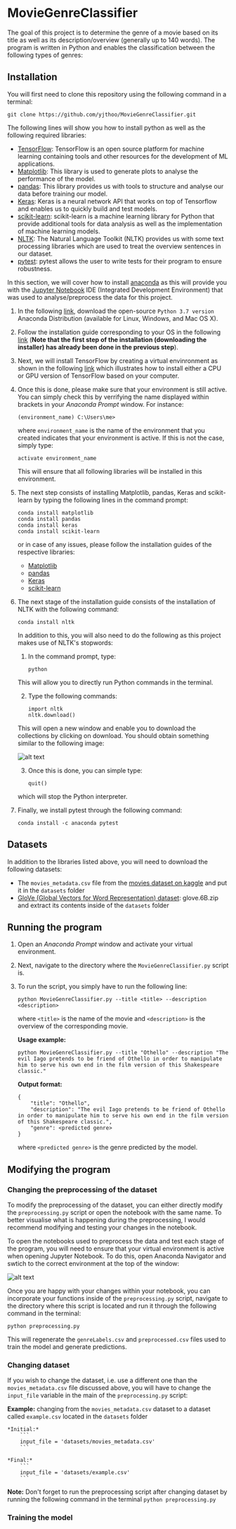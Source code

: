 # MovieGenreClassifier

The goal of this project is to determine the genre of a movie based on its title as well as its description/overview (generally up to 140 words). The program is written in Python and enables the classification between the following types of genres:



## Installation

You will first need to clone this repository using the following command in a terminal:


```
git clone https://github.com/yjthoo/MovieGenreClassifier.git
```

The following lines will show you how to install python as well as the following required libraries:

* [TensorFlow](https://www.tensorflow.org/): TensorFlow is an open source platform for machine learning containing tools and other resources for the development of ML applications. 
* [Matplotlib](https://matplotlib.org/): This library is used to generate plots to analyse the performance of the model. 
* [pandas](https://pandas.pydata.org/): This library provides us with tools to structure and analyse our data before training our model. 
* [Keras](https://keras.io/): Keras is a neural network API that works on top of Tensorflow and enables us to quickly build and test models.  
* [scikit-learn](https://scikit-learn.org/stable/): scikit-learn is a machine learning library for Python that provide additional tools for data analysis as well as the implementation of machine learning models. 
* [NLTK](https://www.nltk.org/): The Natural Language Toolkit (NLTK) provides us with some text processing libraries which are used to treat the overview sentences in our dataset. 
* [pytest](https://docs.pytest.org/en/latest/): pytest allows the user to write tests for their program to ensure robustness. 

In this section, we will cover how to install [anaconda](https://www.anaconda.com/) as this will provide you with the [Jupyter Notebook](https://jupyter.org/) IDE (Integrated Development Environment) that was used to analyse/preprocess the data for this project.

1. In the following [link](https://www.anaconda.com/distribution/), download the open-source `Python 3.7 version` Anaconda Distribution (available for Linux, Windows, and Mac OS X). 

2. Follow the installation guide corresponding to your OS in the following [link](https://docs.anaconda.com/anaconda/install/) (**Note that the first step of the installation (downloading the installer) has already been done in the previous step**).

3. Next, we will install TensorFlow by creating a virtual envinronment as shown in the following [link](https://tensorflow-object-detection-api-tutorial.readthedocs.io/en/latest/install.html) which illustrates how to install either a CPU or GPU version of TensorFlow based on your computer. 

4. Once this is done, please make sure that your environment is still active. You can simply check this by verrifying the name displayed within brackets in your *Anaconda Prompt* window.
	For instance:
	```
	(environment_name) C:\Users\me>
	```

	where `environment_name` is the name of the environment that you created indicates that your environment is active. If this is not the case, simply type:
	```
	activate environment_name
	```

	This will ensure that all following libraries will be installed in this environment. 

5. The next step consists of installing Matplotlib, pandas, Keras and scikit-learn by typing the following lines in the command prompt:
	```
	conda install matplotlib
	conda install pandas
	conda install keras
	conda install scikit-learn
	```

	or in case of any issues, please follow the installation guides of the respective libraries:
	* [Matplotlib](https://matplotlib.org/users/installing.html)
	* [pandas](https://pandas.pydata.org/pandas-docs/stable/install.html)
	* [Keras](https://keras.io/#installation)
	* [scikit-learn](https://scikit-learn.org/stable/install.html)

6. The next stage of the installation guide consists of the installation of NLTK with the following command:
	```
	conda install nltk
	```

	In addition to this, you will also need to do the following as this project makes use of NLTK's stopwords:

	1. In the command prompt, type:
		```
		python
		```

	This will allow you to directly run Python commands in the terminal.

	2. Type the following commands:
		```
		import nltk
		nltk.download()
		```

	This will open a new window and enable you to download the collections by clicking on download. You should obtain something similar to the following image:

	![alt text](images/NLTK_installer.png "NLTK installer")

	3. Once this is done, you can simple type:
		```
		quit()
		```

	which will stop the Python interpreter. 

7. Finally, we install pytest through the following command:

	```
	conda install -c anaconda pytest 
	```


## Datasets

In addition to the libraries listed above, you will need to download the following datasets:

* The `movies_metadata.csv` file from the [movies dataset on kaggle](https://www.kaggle.com/rounakbanik/the-movies-dataset#movies_metadata.csv) and put it in the `datasets` folder
* [GloVe (Global Vectors for Word Representation) dataset](https://nlp.stanford.edu/projects/glove/): glove.6B.zip and extract its contents inside of the `datasets` folder


## Running the program

1. Open an *Anaconda Prompt* window and activate your virtual environment.
2. Next, navigate to the directory where the `MovieGenreClassifier.py` script is.
3. To run the script, you simply have to run the following line:
	```
	python MovieGenreClassifier.py --title <title> --description <description>
	``` 

	where `<title>` is the name of the movie and `<description>` is the overview of the corresponding movie. 

	**Usage example:**
	```
	python MovieGenreClassifier.py --title "Othello" --description "The evil Iago pretends to be friend of Othello in order to manipulate him to serve his own end in the film version of this Shakespeare classic."
	```

	**Output format:**
	```
	{
    	"title": "Othello",
    	"description": "The evil Iago pretends to be friend of Othello in order to manipulate him to serve his own end in the film version of this Shakespeare classic.",
    	"genre": <predicted genre>
	}
	```

	where `<predicted genre>` is the genre predicted by the model.


## Modifying the program

### Changing the preprocessing of the dataset

To modify the preprocessing of the dataset, you can either directly modify the `preprocessing.py` script or open the notebook with the same name. To better visualise what is happening during the preprocessing, I would recommend modifying and testing your changes in the notebook.  

To open the notebooks used to preprocess the data and test each stage of the program, you will need to ensure that your virtual environment is active when opening Jupyter Notebook. To do this, open Anaconda Navigator and swtich to the correct environment at the top of the window:

![alt text](images/anacondaNav.png "Anaconda Navigator environment")

Once you are happy with your changes within your notebook, you can incorporate your functions inside of the `preprocessing.py` script, navigate to the directory where this script is located and run it through the following command in the terminal:

```
python preprocessing.py
```

This will regenerate the `genreLabels.csv` and `preprocessed.csv` files used to train the model and generate predictions. 

### Changing dataset

If you wish to change the dataset, i.e. use a different one than the `movies_metadata.csv` file discussed above, you will have to change the `input_file` variable in the main of the `preprocessing.py` script:

**Example:** changing from the `movies_metadata.csv` dataset to a dataset called `example.csv` located in the `datasets` folder
	
	*Initial:* 
		```
		input_file = 'datasets/movies_metadata.csv'
		```

	*Final:*
		```
		input_file = 'datasets/example.csv'
		```

**Note:** Don't forget to run the preprocessing script after changing dataset by running the following command in the terminal
	```
	python preprocessing.py
	```

### Training the model

